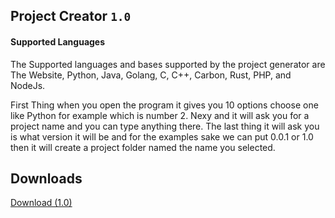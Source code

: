 <!-- Copyright (c) 2023 Geo-Studios - All Rights Reserved. -->

## Project Creator `1.0`

#### Supported Languages

The Supported languages and bases supported by the project generator are The Website, Python, Java, Golang, C, C++, Carbon, Rust, PHP, and NodeJs.

First Thing when you open the program it gives you 10 options choose one like Python for example which is number 2. Nexy and it will ask you for a project name and you can type anything there. The last thing it will ask you is what version it will be and for the examples sake we can put 0.0.1 or 1.0 then it will create a project folder named the name you selected.

## Downloads

[Download (1.0)](https://github.com/GeoStudios/Downloads/releases/tag/ProjCreator1)